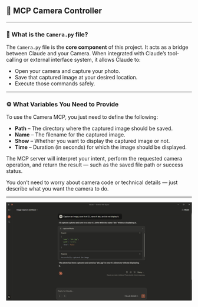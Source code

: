 ## 🧠 MCP Camera Controller

---

### 📿 What is the `Camera.py` file?

The `Camera.py` file is the **core component** of this project. It acts as a bridge between Claude and your Camera. When integrated with Claude’s tool-calling or external interface system, it allows Claude to:

* Open your camera and capture your photo.
* Save that captured image at your desired location.
* Execute those commands safely.

---

### ⚙️ What Variables You Need to Provide

To use the Camera MCP, you just need to define the following:

* **Path** – The directory where the captured image should be saved.
* **Name** – The filename for the captured image.
* **Show** – Whether you want to display the captured image or not.
* **Time** – Duration (in seconds) for which the image should be displayed.

The MCP server will interpret your intent, perform the requested camera operation, and return the result — such as the saved file path or success status.

You don’t need to worry about camera code or technical details — just describe what you want the camera to do.

---
![alt text](image.png)
